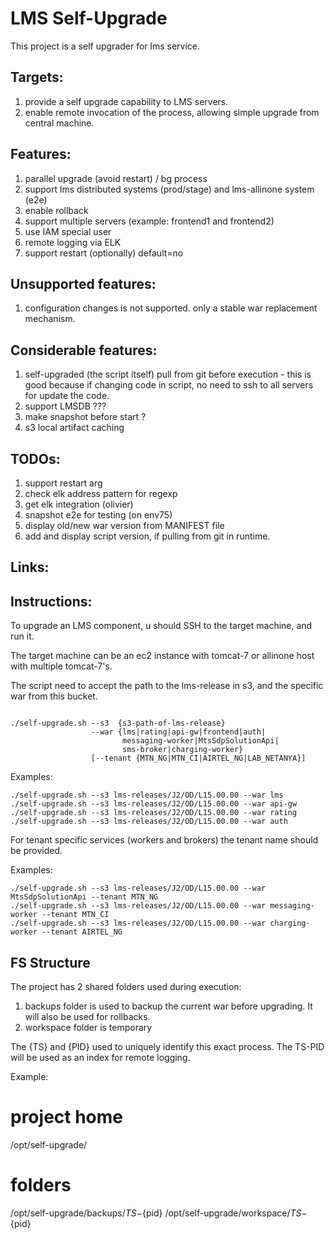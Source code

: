 
# LMS Self-Upgrade
This project is a self upgrader for lms service.

## Targets:
1. provide a self upgrade capability to LMS servers.
2. enable remote invocation of the process, allowing simple upgrade from central machine.

## Features:
1. parallel upgrade (avoid restart) / bg process
2. support lms distributed systems (prod/stage) and lms-allinone system (e2e)
3. enable rollback
4. support multiple servers (example: frontend1 and frontend2)
5. use IAM special user
6. remote logging via ELK
7. support restart (optionally) default=no

## Unsupported features:
1. configuration changes is not supported. only a stable war replacement mechanism.

## Considerable features:
1. self-upgraded (the script itself) pull from git before execution - this is good because if changing code in script, no need to ssh to all servers for update the code.
2. support LMSDB ???
3. make snapshot before start ?
4. s3 local artifact caching

## TODOs:
1. support restart arg
2. check elk address pattern for regexp
3. get elk integration (olivier)
4. snapshot e2e for testing (on env75)
5. display old/new war version from MANIFEST file
6. add and display script version, if pulling from git in runtime.



## Links:
[elk example]: https://makeitnew.io/log-to-elasticsearch-using-curl-db8bf8ef2785

## Instructions:

To upgrade an LMS component, u should SSH to the target machine, and run it.

The target machine can be an ec2 instance with tomcat-7 or allinone host with multiple tomcat-7's.

The script need to accept the path to the lms-release in s3, and the specific war from this bucket.

```

./self-upgrade.sh --s3  {s3-path-of-lms-release} 
                  --war {lms|rating|api-gw|frontend|auth|
                         messaging-worker|MtsSdpSolutionApi|
                         sms-broker|charging-worker} 
                  [--tenant {MTN_NG|MTN_CI|AIRTEL_NG|LAB_NETANYA}]
```

Examples:


```
./self-upgrade.sh --s3 lms-releases/J2/OD/L15.00.00 --war lms
./self-upgrade.sh --s3 lms-releases/J2/OD/L15.00.00 --war api-gw
./self-upgrade.sh --s3 lms-releases/J2/OD/L15.00.00 --war rating
./self-upgrade.sh --s3 lms-releases/J2/OD/L15.00.00 --war auth

```

For tenant specific services (workers and brokers) the tenant name should be provided. 

Examples:


```
./self-upgrade.sh --s3 lms-releases/J2/OD/L15.00.00 --war MtsSdpSolutionApi --tenant MTN_NG
./self-upgrade.sh --s3 lms-releases/J2/OD/L15.00.00 --war messaging-worker --tenant MTN_CI
./self-upgrade.sh --s3 lms-releases/J2/OD/L15.00.00 --war charging-worker --tenant AIRTEL_NG
```


## FS Structure

The project has 2 shared folders used during execution:
1. backups folder is used to backup the current war before upgrading. It will also be used for rollbacks.
2. workspace folder is temporary

The {TS} and {PID} used to uniquely identify this exact process. The TS-PID will be used as an index for remote logging.

Example:

# project home
/opt/self-upgrade/

# folders
/opt/self-upgrade/backups/${TS}-${pid}
/opt/self-upgrade/workspace/${TS}-${pid}



